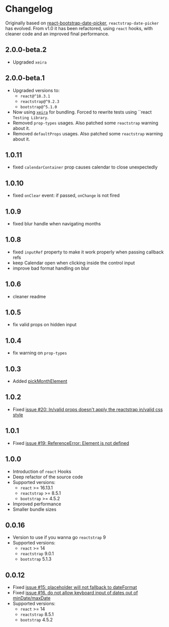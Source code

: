 
# Changelog

Originally based on [react-bootstrap-date-picker](https://github.com/pushtell/react-bootstrap-date-picker/),
`reactstrap-date-picker` has evolved. From v1.0 it has been refactored, using `react` hooks, 
with cleaner code and an improved final performance.

## 2.0.0-beta.2

 * Upgraded `xeira`

## 2.0.0-beta.1

 * Upgraded versions to:
    - `react@^18.3.1`
    - `reactstrap@^9.2.3`
    - `bootstrap@^5.1.0`
 * Now using [`xeira`](https://github.com/afialapis/xeira) for bundling. Forced to rewrite tests using ``react` Testing Library`.
 * Removed `prop-types` usages. Also patched some `reactstrap` warning about it.
 * Removed `defaultProps` usages. Also patched some `reactstrap` warning about it.

## 1.0.11

 * fixed `calendarContainer` prop causes calendar to close unexpectedly

## 1.0.10

 * fixed `onClear` event: if passed, `onChange` is not fired

## 1.0.9

 * fixed blur handle when navigating months 

## 1.0.8

 * fixed `inputRef` property to make it work properly when passing callback refs
 * keep Calendar open when clicking inside the control input
 * improve bad format handling on blur

## 1.0.6

 * cleaner readme

## 1.0.5

 * fix valid props on hidden input

## 1.0.4

 * fix warning on `prop-types`

## 1.0.3

 * Added [pickMonthElement](https://github.com/afialapis/reactstrap-date-picker/issues/22)

## 1.0.2

 * Fixed [issue #20: In/valid props doesn't apply the reactstrap in/valid css style](https://github.com/afialapis/reactstrap-date-picker/issues/20)

## 1.0.1

 * Fixed [issue #19: ReferenceError: Element is not defined](https://github.com/afialapis/reactstrap-date-picker/issues/19)

## 1.0.0

 * Introduction of `react` Hooks
 * Deep refactor of the source code
 * Supported versions:
    - `react` >= 16.13.1
    - `reactstrap` >= 8.5.1
    - `bootstrap` >= 4.5.2
 * Improved performance
 * Smaller bundle sizes

## 0.0.16

 * Version to use if you wanna go `reactstrap` 9
 * Supported versions:
    - `react` >= 14
    - `reactstrap` 9.0.1
    - `bootstrap` 5.1.3

## 0.0.12

 * Fixed [issue #15: placeholder will not fallback to dateFormat](https://github.com/afialapis/reactstrap-date-picker/issues/15)
 * Fixed [issue #16. do not allow keyboard input of dates out of minDate/maxDate](https://github.com/afialapis/reactstrap-date-picker/issues/16)
 * Supported versions:
    - `react` >= 14
    - `reactstrap` 8.5.1
    - `bootstrap` 4.5.2

